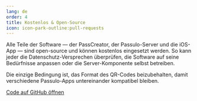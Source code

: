 ```yaml
---
lang: de
order: 4
title: Kostenlos & Open-Source
icon: icon-park-outline:pull-requests
---
```


Alle Teile der Software — der PassCreator, der Passulo-Server und die iOS-App — sind open-source und können kostenlos eingesetzt werden.
So kann jeder die Datenschutz-Versprechen überprüfen, die Software auf seine Bedürfnisse anpassen oder die Server-Komponente selbst betreiben.

Die einzige Bedingung ist, das Format des QR-Codes beizubehalten, damit verschiedene Passulo-Apps untereinander kompatibel bleiben.


<a class="btn btn-outline-primary" href="https://github.com/passulo" role="button" target="_blank">
<span class="iconify-inline" data-icon="bi:github"></span> Code auf GitHub öffnen</a>